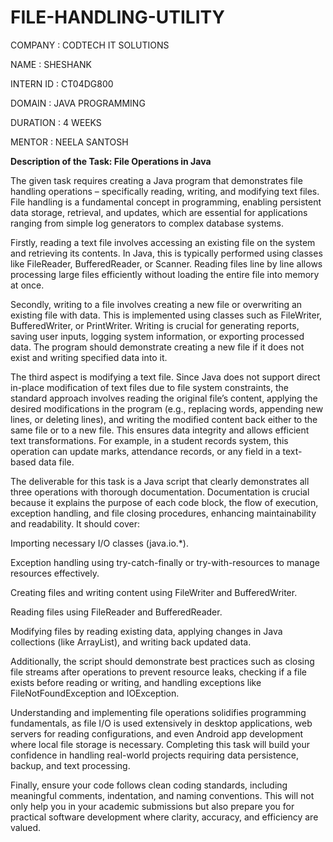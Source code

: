 # FILE-HANDLING-UTILITY

  COMPANY : CODTECH IT SOLUTIONS
  
  NAME : SHESHANK
  
  INTERN ID : CT04DG800
  
  DOMAIN : JAVA PROGRAMMING
  
  DURATION : 4 WEEKS
  
  MENTOR : NEELA SANTOSH

  **Description of the Task: File Operations in Java**

The given task requires creating a Java program that demonstrates file handling operations – specifically reading, writing, and modifying text files. File handling is a fundamental concept in programming, enabling persistent data storage, retrieval, and updates, which are essential for applications ranging from simple log generators to complex database systems.

Firstly, reading a text file involves accessing an existing file on the system and retrieving its contents. In Java, this is typically performed using classes like FileReader, BufferedReader, or Scanner. Reading files line by line allows processing large files efficiently without loading the entire file into memory at once.

Secondly, writing to a file involves creating a new file or overwriting an existing file with data. This is implemented using classes such as FileWriter, BufferedWriter, or PrintWriter. Writing is crucial for generating reports, saving user inputs, logging system information, or exporting processed data. The program should demonstrate creating a new file if it does not exist and writing specified data into it.

The third aspect is modifying a text file. Since Java does not support direct in-place modification of text files due to file system constraints, the standard approach involves reading the original file’s content, applying the desired modifications in the program (e.g., replacing words, appending new lines, or deleting lines), and writing the modified content back either to the same file or to a new file. This ensures data integrity and allows efficient text transformations. For example, in a student records system, this operation can update marks, attendance records, or any field in a text-based data file.

The deliverable for this task is a Java script that clearly demonstrates all three operations with thorough documentation. Documentation is crucial because it explains the purpose of each code block, the flow of execution, exception handling, and file closing procedures, enhancing maintainability and readability. It should cover:

Importing necessary I/O classes (java.io.*).

Exception handling using try-catch-finally or try-with-resources to manage resources effectively.

Creating files and writing content using FileWriter and BufferedWriter.

Reading files using FileReader and BufferedReader.

Modifying files by reading existing data, applying changes in Java collections (like ArrayList), and writing back updated data.

Additionally, the script should demonstrate best practices such as closing file streams after operations to prevent resource leaks, checking if a file exists before reading or writing, and handling exceptions like FileNotFoundException and IOException.

Understanding and implementing file operations solidifies programming fundamentals, as file I/O is used extensively in desktop applications, web servers for reading configurations, and even Android app development where local file storage is necessary. Completing this task will build your confidence in handling real-world projects requiring data persistence, backup, and text processing.

Finally, ensure your code follows clean coding standards, including meaningful comments, indentation, and naming conventions. This will not only help you in your academic submissions but also prepare you for practical software development where clarity, accuracy, and efficiency are valued.


